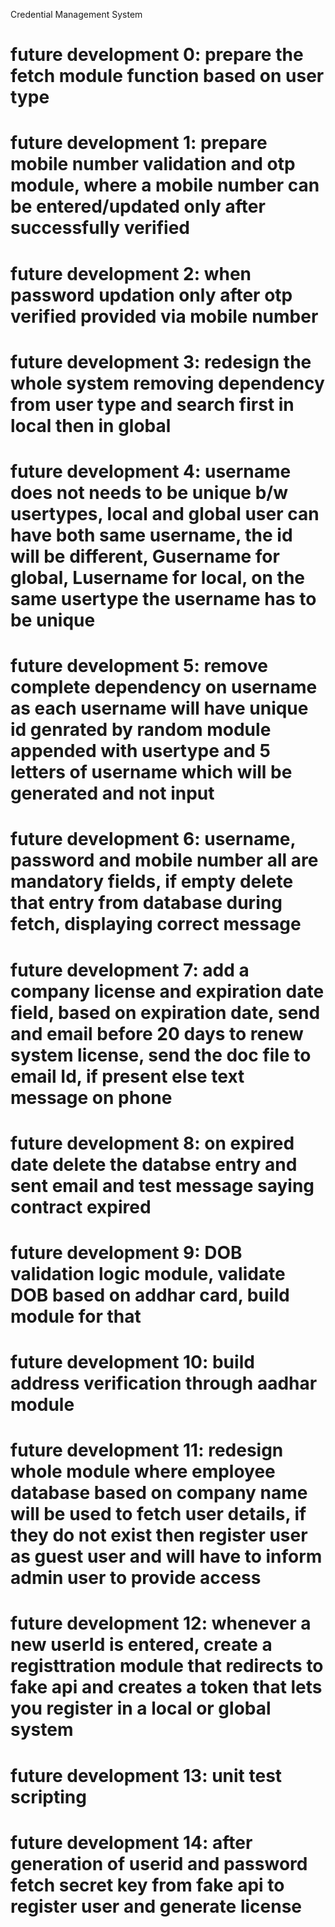Credential Management System 

# future development 0: prepare the fetch module function based on user type

# future development 1: prepare mobile number validation and otp module, where a mobile number can be entered/updated only after successfully verified

# future development 2: when password updation only after otp verified provided via mobile number

# future development 3: redesign the whole system removing dependency from user type and search first in local then in global

# future development 4: username does not needs to be unique b/w usertypes, local and global user can have both same username, the id will be different, Gusername for global, Lusername for local, on the same usertype the username has to be unique

# future development 5: remove complete dependency on username as each username will have unique id genrated by random module appended with usertype and 5 letters of username which will be generated and not input

# future development 6: username, password and mobile number all are mandatory fields, if empty delete that entry from database during fetch, displaying correct message

# future development 7: add a company license and expiration date field, based on expiration date, send and email before 20 days to renew system license, send the doc file to email Id, if present else text message on phone

# future development 8: on expired date delete the databse entry and sent email and test message saying contract expired

# future development 9: DOB validation logic module, validate DOB based on addhar card, build module for that

# future development 10: build address verification through aadhar module
# future development 11: redesign whole module where employee database based on company name will be used to fetch user details, if they do not exist then register user as guest user and will have to inform admin user to provide access
 
# future development 12: whenever a new userId is entered, create a registtration module that redirects to fake api and creates a token that lets you register in a local or global system

# future development 13: unit test scripting 

# future development 14: after generation of userid and password fetch secret key from fake api to register user and generate license